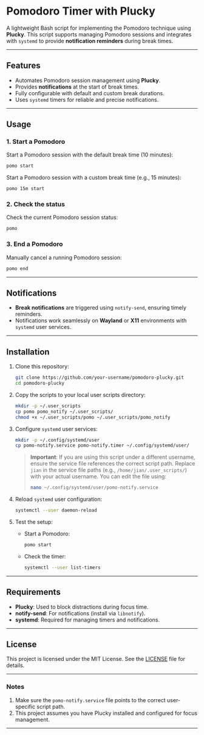 # **Pomodoro Timer with Plucky**

A lightweight Bash script for implementing the Pomodoro technique using **Plucky**. This script supports managing Pomodoro sessions and integrates with `systemd` to provide **notification reminders** during break times.

---

## **Features**

- Automates Pomodoro session management using **Plucky**.
- Provides **notifications** at the start of break times.
- Fully configurable with default and custom break durations.
- Uses `systemd` timers for reliable and precise notifications.

---

## **Usage**

### **1. Start a Pomodoro**
Start a Pomodoro session with the default break time (10 minutes):
```bash
pomo start
```

Start a Pomodoro session with a custom break time (e.g., 15 minutes):
```bash
pomo 15m start
```

### **2. Check the status**
Check the current Pomodoro session status:
```bash
pomo
```

### **3. End a Pomodoro**
Manually cancel a running Pomodoro session:
```bash
pomo end
```

---

## **Notifications**

- **Break notifications** are triggered using `notify-send`, ensuring timely reminders.
- Notifications work seamlessly on **Wayland** or **X11** environments with `systemd` user services.

---

## **Installation**

1. Clone this repository:
   ```bash
   git clone https://github.com/your-username/pomodoro-plucky.git
   cd pomodoro-plucky
   ```

2. Copy the scripts to your local user scripts directory:
   ```bash
   mkdir -p ~/.user_scripts
   cp pomo pomo_notify ~/.user_scripts/
   chmod +x ~/.user_scripts/pomo ~/.user_scripts/pomo_notify
   ```

3. Configure `systemd` user services:
   ```bash
   mkdir -p ~/.config/systemd/user
   cp pomo-notify.service pomo-notify.timer ~/.config/systemd/user/
   ```

   > **Important**: If you are using this script under a different username, ensure the service file references the correct script path. Replace `jian` in the service file paths (e.g., `/home/jian/.user_scripts/`) with your actual username. You can edit the file using:
   > ```bash
   > nano ~/.config/systemd/user/pomo-notify.service
   > ```

4. Reload `systemd` user configuration:
   ```bash
   systemctl --user daemon-reload
   ```

5. Test the setup:
   - Start a Pomodoro:
     ```bash
     pomo start
     ```
   - Check the timer:
     ```bash
     systemctl --user list-timers
     ```

---

## **Requirements**

- **Plucky**: Used to block distractions during focus time.
- **notify-send**: For notifications (install via `libnotify`).
- **systemd**: Required for managing timers and notifications.

---

## **License**

This project is licensed under the MIT License. See the [LICENSE](LICENSE) file for details.

---

### **Notes**
1. Make sure the `pomo-notify.service` file points to the correct user-specific script path.
2. This project assumes you have Plucky installed and configured for focus management.

---

